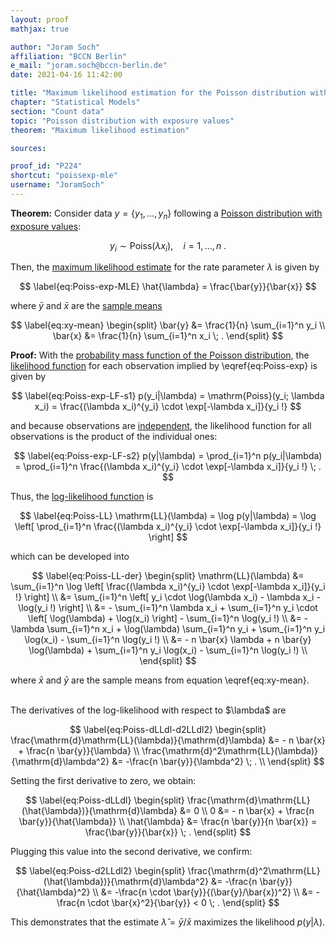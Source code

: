 ```yaml
---
layout: proof
mathjax: true

author: "Joram Soch"
affiliation: "BCCN Berlin"
e_mail: "joram.soch@bccn-berlin.de"
date: 2021-04-16 11:42:00

title: "Maximum likelihood estimation for the Poisson distribution with exposure values"
chapter: "Statistical Models"
section: "Count data"
topic: "Poisson distribution with exposure values"
theorem: "Maximum likelihood estimation"

sources:

proof_id: "P224"
shortcut: "poissexp-mle"
username: "JoramSoch"
---
```



**Theorem:** Consider data $y = \left\lbrace y_1, \ldots, y_n \right\rbrace$ following a [Poisson distribution with exposure values](/D/poissexp):

$$ \label{eq:Poiss-exp}
y_i \sim \mathrm{Poiss}(\lambda x_i), \quad i = 1, \ldots, n \; .
$$

Then, the [maximum likelihood estimate](/D/mle) for the rate parameter $\lambda$ is given by

$$ \label{eq:Poiss-exp-MLE}
\hat{\lambda} = \frac{\bar{y}}{\bar{x}}
$$

where $\bar{y}$ and $\bar{x}$ are the [sample means](/D/mean-samp)

$$ \label{eq:xy-mean}
\begin{split}
\bar{y} &= \frac{1}{n} \sum_{i=1}^n y_i \\
\bar{x} &= \frac{1}{n} \sum_{i=1}^n x_i \; .
\end{split}
$$


**Proof:** With the [probability mass function of the Poisson distribution](/P/poiss-pmf), the [likelihood function](/D/lf) for each observation implied by \eqref{eq:Poiss-exp} is given by

$$ \label{eq:Poiss-exp-LF-s1}
p(y_i|\lambda) = \mathrm{Poiss}(y_i; \lambda x_i) = \frac{(\lambda x_i)^{y_i} \cdot \exp[-\lambda x_i]}{y_i !}
$$

and because observations are [independent](/D/ind), the likelihood function for all observations is the product of the individual ones:

$$ \label{eq:Poiss-exp-LF-s2}
p(y|\lambda) = \prod_{i=1}^n p(y_i|\lambda) = \prod_{i=1}^n \frac{(\lambda x_i)^{y_i} \cdot \exp[-\lambda x_i]}{y_i !} \; .
$$

Thus, the [log-likelihood function](/D/llf) is

$$ \label{eq:Poiss-LL}
\mathrm{LL}(\lambda) = \log p(y|\lambda) = \log \left[ \prod_{i=1}^n \frac{(\lambda x_i)^{y_i} \cdot \exp[-\lambda x_i]}{y_i !} \right]
$$

which can be developed into

$$ \label{eq:Poiss-LL-der}
\begin{split}
\mathrm{LL}(\lambda) &= \sum_{i=1}^n \log \left[ \frac{(\lambda x_i)^{y_i} \cdot \exp[-\lambda x_i]}{y_i !} \right] \\
&= \sum_{i=1}^n \left[ y_i \cdot \log(\lambda x_i) - \lambda x_i - \log(y_i !) \right] \\
&= - \sum_{i=1}^n \lambda x_i + \sum_{i=1}^n y_i \cdot \left[ \log(\lambda) + \log(x_i) \right] - \sum_{i=1}^n \log(y_i !) \\
&= - \lambda \sum_{i=1}^n x_i + \log(\lambda) \sum_{i=1}^n y_i + \sum_{i=1}^n y_i \log(x_i) - \sum_{i=1}^n \log(y_i !) \\
&= - n \bar{x} \lambda + n \bar{y} \log(\lambda) + \sum_{i=1}^n y_i \log(x_i) - \sum_{i=1}^n \log(y_i !) \\
\end{split}
$$

where $\bar{x}$ and $\bar{y}$ are the sample means from equation \eqref{eq:xy-mean}.

<br>
The derivatives of the log-likelihood with respect to $\lambda$ are

$$ \label{eq:Poiss-dLLdl-d2LLdl2}
\begin{split}
\frac{\mathrm{d}\mathrm{LL}(\lambda)}{\mathrm{d}\lambda} &= - n \bar{x} + \frac{n \bar{y}}{\lambda} \\
\frac{\mathrm{d}^2\mathrm{LL}(\lambda)}{\mathrm{d}\lambda^2} &= -\frac{n \bar{y}}{\lambda^2} \; . \\
\end{split}
$$

Setting the first derivative to zero, we obtain:

$$ \label{eq:Poiss-dLLdl}
\begin{split}
\frac{\mathrm{d}\mathrm{LL}(\hat{\lambda})}{\mathrm{d}\lambda} &= 0 \\
0 &= - n \bar{x} + \frac{n \bar{y}}{\hat{\lambda}} \\
\hat{\lambda} &= \frac{n \bar{y}}{n \bar{x}} = \frac{\bar{y}}{\bar{x}} \; .
\end{split}
$$

Plugging this value into the second derivative, we confirm:

$$ \label{eq:Poiss-d2LLdl2}
\begin{split}
\frac{\mathrm{d}^2\mathrm{LL}(\hat{\lambda})}{\mathrm{d}\lambda^2} &= -\frac{n \bar{y}}{\hat{\lambda}^2} \\
&= -\frac{n \cdot \bar{y}}{(\bar{y}/\bar{x})^2} \\
&= -\frac{n \cdot \bar{x}^2}{\bar{y}} < 0 \; .
\end{split}
$$

This demonstrates that the estimate $\hat{\lambda} = \bar{y}/\bar{x}$ maximizes the likelihood $p(y \vert \lambda)$.